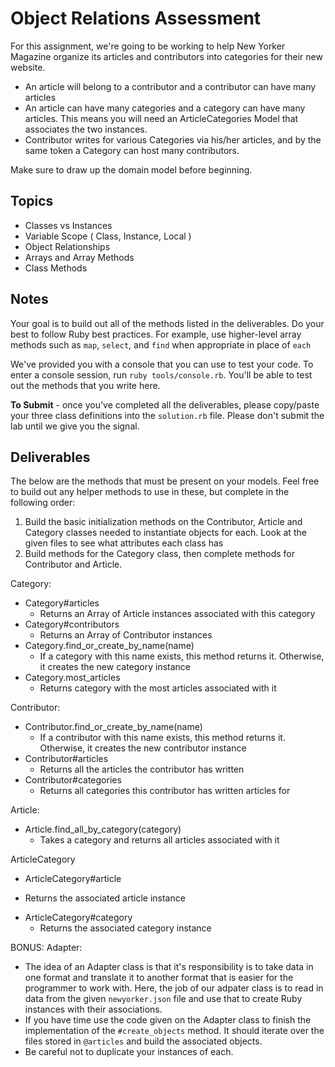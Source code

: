 # Object Relations Assessment

For this assignment, we're going to be working to help New Yorker Magazine organize its articles and contributors into categories for their new website. 
- An article will belong to a contributor and a contributor can have many articles
- An article can have many categories and a category can have many articles. This means you will need an ArticleCategories Model that associates the two instances.
- Contributor writes for various Categories via his/her articles, and by the same token a Category can host many contributors.

Make sure to draw up the domain model before beginning. 

## Topics

+ Classes vs Instances
+ Variable Scope ( Class, Instance, Local )
+ Object Relationships
+ Arrays and Array Methods
+ Class Methods

## Notes

Your goal is to build out all of the methods listed in the deliverables. Do your best to follow Ruby best practices. For example, use higher-level array methods such as `map`, `select`, and `find` when appropriate in place of `each`

We've provided you with a console that you can use to test your code. To enter a console session, run `ruby tools/console.rb`. You'll be able to test out the methods that you write here.

**To Submit** - once you've completed all the deliverables, please copy/paste your three class definitions into the `solution.rb` file. Please don't submit the lab until we give you the signal.

## Deliverables
The below are the methods that must be present on your models. Feel free to build out any helper methods to use in these, but complete in the following order:
1. Build the basic initialization methods on the Contributor, Article and Category classes needed to instantiate objects for each. Look at the given files to see what attributes each class has
2. Build methods for the Category class, then complete methods for Contributor and Article.


Category:
- Category#articles
  + Returns an Array of Article instances associated with this category
- Category#contributors
  + Returns an Array of Contributor instances
- Category.find_or_create_by_name(name)
   + If a category  with this name exists, this method returns it. Otherwise, it creates the new category instance
- Category.most_articles
  + Returns category with the most articles associated with it

Contributor:
- Contributor.find_or_create_by_name(name)
  + If a contributor  with this name exists, this method returns it. Otherwise, it creates the new contributor instance
- Contributor#articles
  + Returns all the articles the contributor has written
- Contributor#categories
  + Returns all categories this contributor has written articles for

Article:
- Article.find_all_by_category(category)
  + Takes a category and returns all articles associated with it

ArticleCategory
- ArticleCategory#article
 + Returns the associated article instance
- ArticleCategory#category
  + Returns the associated category instance
  
BONUS:
Adapter:
- The idea of an Adapter class is that it's responsibility is to take data in one format and translate it to another format that is easier for the programmer to work with.  Here, the job of our adpater class is to read in data from the given `newyorker.json` file and use that to create Ruby instances with their associations.
- If you have time use the code given on the Adapter class to finish the implementation of the `#create_objects` method.  It should iterate over the files stored in `@articles` and build the associated objects.
- Be careful not to duplicate your instances of each.
